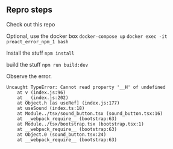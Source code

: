 

## Repro steps

Check out this repo

Optional, use the docker box
```docker-compose up```
```docker exec -it preact_error_npm_1 bash```


Install the stuff
```npm install```

build the stuff
```npm run build:dev```


Observe the error.
```
Uncaught TypeError: Cannot read property '__H' of undefined
    at v (index.js:96)
    at _ (index.js:202)
    at Object.h [as useRef] (index.js:177)
    at useSound (index.ts:18)
    at Module../tsx/sound_button.tsx (sound_button.tsx:16)
    at __webpack_require__ (bootstrap:63)
    at Module../tsx/bootstrap.tsx (bootstrap.tsx:1)
    at __webpack_require__ (bootstrap:63)
    at Object.0 (sound_button.tsx:24)
    at __webpack_require__ (bootstrap:63)
```
